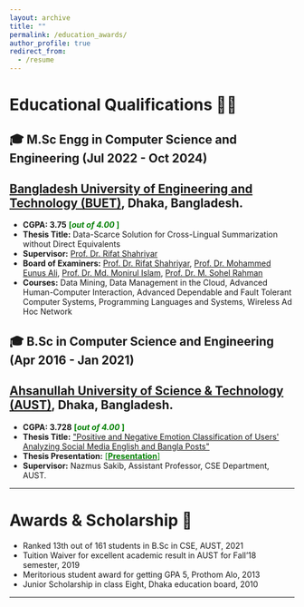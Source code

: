 ```yaml
---
layout: archive
title: ""
permalink: /education_awards/
author_profile: true
redirect_from:
  - /resume
---
```


# Educational Qualifications 👩‍🎓

## 🎓 M.Sc Engg in Computer Science and Engineering (Jul 2022 - Oct 2024)

## [Bangladesh University of Engineering and Technology (BUET)](https://cse.buet.ac.bd/), Dhaka, Bangladesh.
- **CGPA: 3.75** <span style ="color:Green"> **[*out of 4.00* ]** </span>
- **Thesis Title:** Data-Scarce Solution for Cross-Lingual Summarization without Direct Equivalents
- **Supervisor:** [Prof. Dr. Rifat Shahriyar](https://cse.buet.ac.bd/faculty/faculty_detail/rifat)
- **Board of Examiners:** [Prof. Dr. Rifat Shahriyar](https://cse.buet.ac.bd/faculty/faculty_detail/rifat), [Prof. Dr. Mohammed Eunus Ali](https://cse.buet.ac.bd/faculty/faculty_detail/eunus), [Prof. Dr. Md. Monirul Islam](https://cse.buet.ac.bd/faculty/faculty_detail/mdmonirulislam), [Prof. Dr. M. Sohel Rahman](https://cse.buet.ac.bd/faculty/faculty_detail/msrahman)
- **Courses:** Data Mining, Data Management in the Cloud, Advanced Human-Computer Interaction, Advanced Dependable and Fault Tolerant Computer Systems, Programming Languages and Systems, Wireless Ad Hoc Network

## 🎓 B.Sc in Computer Science and Engineering (Apr 2016 - Jan 2021)

## [Ahsanullah University of Science & Technology (AUST)](http://aust.edu/), Dhaka, Bangladesh.
- **CGPA: 3.728** <span style ="color:Green"> **[*out of 4.00* ]** </span>
- **Thesis Title:** ["Positive and Negative Emotion Classification of Users' Analyzing Social Media English and Bangla Posts"](https://www.researchgate.net/publication/349061650_Positive_and_Negative_Emotion_Classification_of_Users'_Analyzing_Social_Media_English_and_Bangla_Posts)
- **Thesis Presentation:** [<span style ="color:Green"> [**Presentation**] </span>](https://drive.google.com/file/d/1aJmE6IcN9I8w9J0PsfqA9tswidAX75b0/view?usp=sharing)
- **Supervisor:** Nazmus Sakib, Assistant Professor, CSE Department, AUST.

---

# Awards & Scholarship 🥇
- Ranked 13th out of 161 students in B.Sc in CSE, AUST, 2021
- Tuition Waiver for excellent academic result in AUST for Fall’18 semester, 2019
- Meritorious student award for getting GPA 5, Prothom Alo, 2013
- Junior Scholarship in class Eight, Dhaka education board, 2010

---
